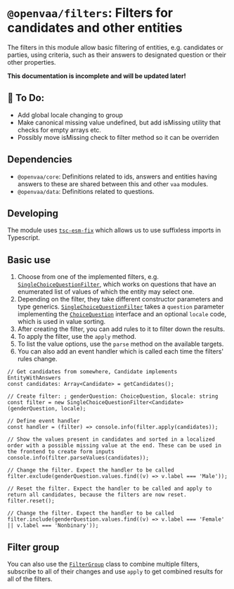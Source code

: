 # `@openvaa/filters`: Filters for candidates and other entities

The filters in this module allow basic filtering of entities, e.g. candidates or parties, using criteria, such as their answers to designated question or their other properties.

**This documentation is incomplete and will be updated later!**

## 🚧 To Do:

- Add global locale changing to group
- Make canonical missing value undefined, but add isMissing utility that checks for empty arrays etc.
- Possibly move isMissing check to filter method so it can be overriden

## Dependencies

- `@openvaa/core`: Definitions related to ids, answers and entities having answers to these are shared between this and other `vaa` modules.
- `@openvaa/data`: Definitions related to questions.

## Developing

The module uses [`tsc-esm-fix`](https://github.com/antongolub/tsc-esm-fix) which allows us to use suffixless imports in Typescript.

## Basic use

1. Choose from one of the implemented filters, e.g. [`SingleChoiceQuestionFilter`](./src/filter/enumerated/singleChoiceQuestionFilter.ts), which works on questions that have an enumerated list of values of which the entity may select one.
2. Depending on the filter, they take different constructor parameters and type generics. [`SingleChoiceQuestionFilter`](./src/filter/enumerated/singleChoiceQuestionFilter.ts) takes a `question` parameter implementing the [`ChoiceQuestion`](./src/question/filterableQuestion.ts) interface and an optional `locale` code, which is used in value sorting.
3. After creating the filter, you can add rules to it to filter down the results.
4. To apply the filter, use the `apply` method.
5. To list the value options, use the `parse` method on the available targets.
6. You can also add an event handler which is called each time the filters' rules change.

```tsx
// Get candidates from somewhere, Candidate implements EntityWithAnswers
const candidates: Array<Candidate> = getCandidates();

// Create filter: ; genderQuestion: ChoiceQuestion, $locale: string
const filter = new SingleChoiceQuestionFilter<Candidate>(genderQuestion, locale);

// Define event handler
const handler = (filter) => console.info(filter.apply(candidates));

// Show the values present in candidates and sorted in a localized order with a possible missing value at the end. These can be used in the frontend to create form inputs
console.info(filter.parseValues(candidates));

// Change the filter. Expect the handler to be called
filter.exclude(genderQuestion.values.find((v) => v.label === 'Male'));

// Reset the filter. Expect the handler to be called and apply to return all candidates, because the filters are now reset.
filter.reset();

// Change the filter. Expect the handler to be called
filter.include(genderQuestion.values.find((v) => v.label === 'Female' || v.label === 'Nonbinary'));
```

## Filter group

You can also use the [`FilterGroup`](./src/group/filterGroup.ts) class to combine multiple filters, subscribe to all of their changes and use `apply`
to get combined results for all of the filters.
